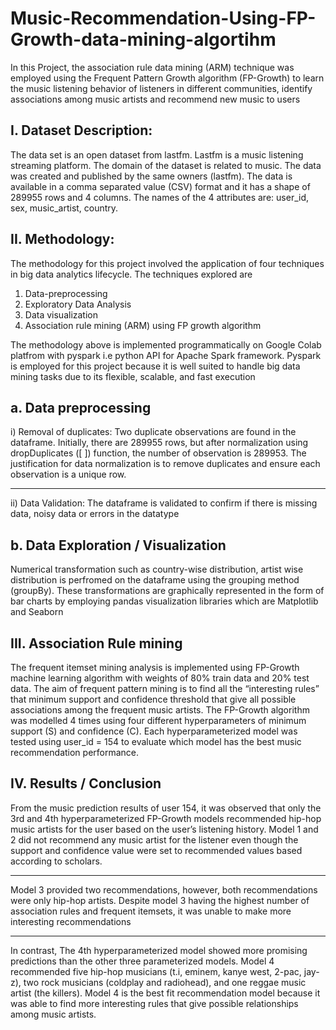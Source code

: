 # Music-Recommendation-Using-FP-Growth-data-mining-algortihm
In this Project, the association rule data mining (ARM) technique was employed using the Frequent Pattern Growth algorithm (FP-Growth) to learn the music listening behavior of listeners in different communities, identify associations among music artists and recommend new music to users

I. Dataset Description: 
---------------------
The data set is an open dataset from lastfm. Lastfm is a music listening streaming platform. The domain of the dataset is related to music. The data was created and published by the same owners (lastfm). The data is available in a comma separated value (CSV) format and it has a shape of 289955 rows and 4 columns. The names of the 4 attributes are: user_id,  sex,  music_artist,  country.

II. Methodology: 
-------------
The methodology for this project involved the application of four techniques in big data analytics lifecycle.  The techniques explored are 
1. Data-preprocessing 
2. Exploratory Data Analysis
3. Data visualization
4. Association rule mining (ARM) using FP growth algorithm

The methodology above is implemented programmatically on Google Colab platfrom with pyspark i.e python API for Apache Spark framework. Pyspark is employed for this project because it is well suited to handle big data mining tasks due to its flexible, scalable, and fast execution

a. Data preprocessing
--------------------
i) Removal of duplicates: Two duplicate observations are found in the dataframe. Initially, there are 289955 rows, but after normalization using dropDuplicates ([ ]) function, the number of observation is 289953. The justification for data normalization is to remove duplicates and ensure each observation is a unique row.
___
ii) Data Validation: The dataframe is validated to confirm if there is missing data, noisy data or errors in the datatype

b. Data Exploration / Visualization
--------------------
Numerical transformation such as country-wise distribution, artist wise distribution is perfromed on the dataframe using the grouping method (groupBy). These transformations are graphically represented in the form of bar charts by employing pandas visualization libraries which are Matplotlib and Seaborn

III. Association Rule mining 
--------
The frequent itemset mining analysis is implemented using FP-Growth machine learning algorithm with weights of 80% train data and 20% test data. The aim of frequent pattern mining is to find all the “interesting rules” that minimum support and confidence threshold that give all possible associations among the frequent music artists. The FP-Growth algorithm was modelled 4 times using four different hyperparameters of minimum support (S) and confidence (C). Each hyperparameterized model was tested using user_id = 154 to evaluate which model has the best music recommendation performance.

IV. Results / Conclusion
--------------
From the music prediction results of user 154, it was observed that only the 3rd and 4th hyperparameterized FP-Growth models recommended hip-hop music artists for the user based on the user’s listening history. Model 1 and 2 did not recommend any music artist for the listener even though the support and confidence value were set to recommended values based according to scholars. 
____
Model 3 provided two recommendations, however, both recommendations were only hip-hop artists. Despite model 3 having the highest number of association rules and frequent itemsets, it was unable to make more interesting recommendations 
___
In contrast, The 4th hyperparameterized model showed more promising predictions than the other three parameterized models. Model 4 recommended five hip-hop musicians (t.i, eminem, kanye west, 2-pac, jay-z), two rock musicians (coldplay and radiohead), and one reggae music artist (the killers). Model 4 is the best fit recommendation model because it was able to find more interesting rules that give possible relationships among music artists. 

